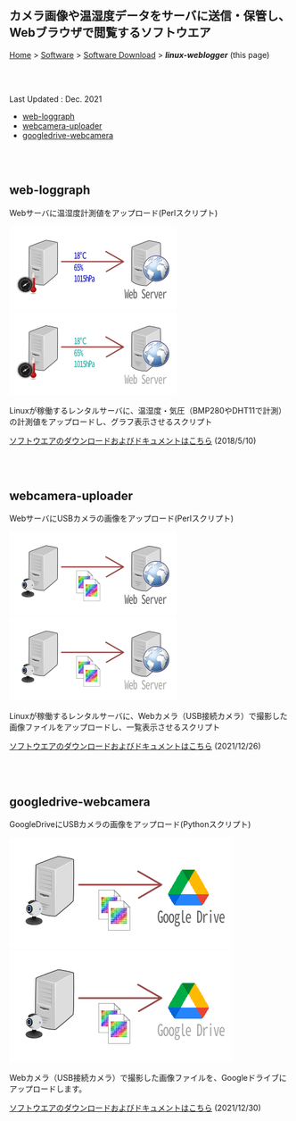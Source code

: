 ## カメラ画像や温湿度データをサーバに送信・保管し、Webブラウザで閲覧するソフトウエア<!-- omit in toc -->

[Home](https://oasis3855.github.io/webpage/) > [Software](https://oasis3855.github.io/webpage/software/index.html) > [Software Download](https://oasis3855.github.io/webpage/software/software-download.html) > ***linux-weblogger*** (this page)

<br />
<br />

Last Updated : Dec. 2021

- [web-loggraph](#web-loggraph)
- [webcamera-uploader](#webcamera-uploader)
- [googledrive-webcamera](#googledrive-webcamera)

<br />
<br />

## web-loggraph
Webサーバに温湿度計測値をアップロード(Perlスクリプト)

![web-loggraphの概念図](web-loggraph/readme_pics/tempgraph-schematic.png#gh-light-mode-only)
![web-loggraphの概念図](web-loggraph/readme_pics/tempgraph-schematic-darkmode.png#gh-dark-mode-only)

Linuxが稼働するレンタルサーバに、温湿度・気圧（BMP280やDHT11で計測）の計測値をアップロードし、グラフ表示させるスクリプト

[ソフトウエアのダウンロードおよびドキュメントはこちら](web-loggraph/README.md) (2018/5/10)

<br />
<br />

## webcamera-uploader
WebサーバにUSBカメラの画像をアップロード(Perlスクリプト)

![webcamera-uploaderの概念図](webcamera_uploader/readme_pics/webcamera-uploader-schematic.png#gh-light-mode-only)
![webcamera-uploaderの概念図](webcamera_uploader/readme_pics/webcamera-uploader-schematic-darkmode.png#gh-dark-mode-only)

Linuxが稼働するレンタルサーバに、Webカメラ（USB接続カメラ）で撮影した画像ファイルをアップロードし、一覧表示させるスクリプト

[ソフトウエアのダウンロードおよびドキュメントはこちら](webcamera_uploader/README.md) (2021/12/26)

<br />
<br />

## googledrive-webcamera
GoogleDriveにUSBカメラの画像をアップロード(Pythonスクリプト)

![googledrive-webcameraの概念図](googledrive-webcamera/readme_pics/gdrive-schematic.png#gh-light-mode-only)
![googledrive-webcameraの概念図](googledrive-webcamera/readme_pics/gdrive-schematic-darkmode.png#gh-dark-mode-only)

Webカメラ（USB接続カメラ）で撮影した画像ファイルを、Googleドライブにアップロードします。

[ソフトウエアのダウンロードおよびドキュメントはこちら](googledrive-webcamera/README.md) (2021/12/30)

<br />
<br />
